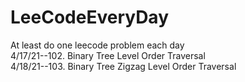 # LeeCodeEveryDay
At least do one leecode problem each day<br />
4/17/21--102. Binary Tree Level Order Traversal<br />
4/18/21--103. Binary Tree Zigzag Level Order Traversal<br />